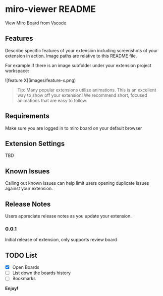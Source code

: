 # miro-viewer README

View Miro Board from Vscode

## Features

Describe specific features of your extension including screenshots of your extension in action. Image paths are relative to this README file.

For example if there is an image subfolder under your extension project workspace:

\!\[feature X\]\(images/feature-x.png\)

> Tip: Many popular extensions utilize animations. This is an excellent way to show off your extension! We recommend short, focused animations that are easy to follow.

## Requirements

Make sure you are logged in to miro board on your default browser

## Extension Settings

TBD

## Known Issues

Calling out known issues can help limit users opening duplicate issues against your extension.

## Release Notes

Users appreciate release notes as you update your extension.

### 0.0.1

Initial release of extension, only supports review board

## TODO List

- [x] Open Boards
- [ ] List down the boards history
- [ ] Bookmarks

**Enjoy!**
